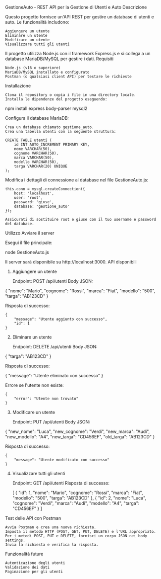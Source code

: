 GestioneAuto - REST API per la Gestione di Utenti e Auto
Descrizione

Questo progetto fornisce un'API REST per gestire un database di utenti e auto. Le funzionalità includono:

    Aggiungere un utente
    Eliminare un utente
    Modificare un utente
    Visualizzare tutti gli utenti

Il progetto utilizza Node.js con il framework Express.js e si collega a un database MariaDB/MySQL per gestire i dati.
Requisiti

    Node.js (v16 o superiore)
    MariaDB/MySQL installato e configurato
    Postman (o qualsiasi client API) per testare le richieste

Installazione

    Clona il repository o copia i file in una directory locale.
    Installa le dipendenze del progetto eseguendo:

npm install express body-parser mysql2

Configura il database MariaDB:

    Crea un database chiamato gestione_auto.
    Crea una tabella utenti con la seguente struttura:

    CREATE TABLE utenti (
        id INT AUTO_INCREMENT PRIMARY KEY,
        nome VARCHAR(50),
        cognome VARCHAR(50),
        marca VARCHAR(50),
        modello VARCHAR(50),
        targa VARCHAR(20) UNIQUE
    );

Modifica i dettagli di connessione al database nel file GestioneAuto.js:

    this.conn = mysql.createConnection({
        host: 'localhost',
        user: 'root',
        password: 'giuse',
        database: 'gestione_auto'
    });

    Assicurati di sostituire root e giuse con il tuo username e password del database.

Utilizzo
Avviare il server

Esegui il file principale:

node GestioneAuto.js

Il server sarà disponibile su http://localhost:3000.
API disponibili
1. Aggiungere un utente

    Endpoint: POST /api/utenti
    Body JSON:

{
    "nome": "Mario",
    "cognome": "Rossi",
    "marca": "Fiat",
    "modello": "500",
    "targa": "AB123CD"
}

Risposta di successo:

    {
        "message": "Utente aggiunto con successo",
        "id": 1
    }

2. Eliminare un utente

    Endpoint: DELETE /api/utenti
    Body JSON:

{
    "targa": "AB123CD"
}

Risposta di successo:

{
    "message": "Utente eliminato con successo"
}

Errore se l'utente non esiste:

    {
        "error": "Utente non trovato"
    }

3. Modificare un utente

    Endpoint: PUT /api/utenti
    Body JSON:

{
    "new_nome": "Luca",
    "new_cognome": "Verdi",
    "new_marca": "Audi",
    "new_modello": "A4",
    "new_targa": "CD456EF",
    "old_targa": "AB123CD"
}

Risposta di successo:

    {
        "message": "Utente modificato con successo"
    }

4. Visualizzare tutti gli utenti

    Endpoint: GET /api/utenti
    Risposta di successo:

    [
        {
            "id": 1,
            "nome": "Mario",
            "cognome": "Rossi",
            "marca": "Fiat",
            "modello": "500",
            "targa": "AB123CD"
        },
        {
            "id": 2,
            "nome": "Luca",
            "cognome": "Verdi",
            "marca": "Audi",
            "modello": "A4",
            "targa": "CD456EF"
        }
    ]

Test delle API con Postman

    Avvia Postman e crea una nuova richiesta.
    Imposta il metodo HTTP (POST, GET, PUT, DELETE) e l'URL appropriato.
    Per i metodi POST, PUT e DELETE, fornisci un corpo JSON nei body settings.
    Invia la richiesta e verifica la risposta.

Funzionalità future

    Autenticazione degli utenti
    Validazione dei dati
    Paginazione per gli utenti
